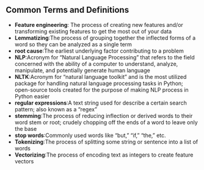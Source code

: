 ## Common Terms and Definitions
- **Feature engineering**: The process of creating new features and/or transforming existing features to get the most out of your data
- **Lemmatizing**:The process of grouping together the inflected forms of a word so they can be analyzed as a single term
- **root cause**:The earliest underlying factor contributing to a problem
- **NLP**:Acronym for “Natural Language Processing” that refers to the field concerned with the ability of a computer to understand, analyze, manipulate, and potentially generate human language
- **NLTK**:Acronym for “natural language toolkit” and is the most utilized package for handling natural language processing tasks in Python; open-source tools created for the purpose of making NLP process in Python easier
- **regular expressions**:A text string used for describe a certain search pattern; also known as a “regex”
- **stemming**:The process of reducing inflection or derived words to their word stem or root; crudely chopping off the ends of a word to leave only the base
- **stop words**:Commonly used words like “but,” “if,” “the,” etc.
- **Tokenizing**:The process of splitting some string or sentence into a list of words
- **Vectorizing**:The process of encoding text as integers to create feature vectors
